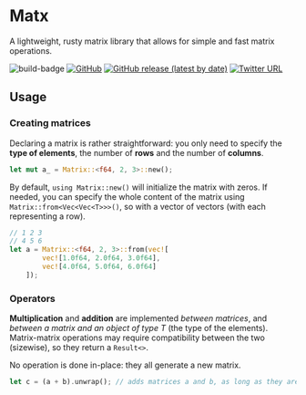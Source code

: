 # Matx

A lightweight, rusty matrix library that allows for simple and fast matrix operations.


![build-badge](https://img.shields.io/github/actions/workflow/status/Jerem-dY/Matx/rust.yml)
[![GitHub](https://img.shields.io/github/license/Jerem-dY/matx)](https://github.com/Jerem-dY/Matx/blob/main/LICENSE)
[![GitHub release (latest by date)](https://img.shields.io/github/v/release/Jerem-dY/Matx?logo=github)](https://github.com/Jerem-dY/Matx/releases)
[![Twitter URL](https://img.shields.io/twitter/url?style=social&url=https%3A%2F%2Ftwitter.com%2FJB09SI)](https://twitter.com/JB09SI)

## Usage

### Creating matrices
Declaring a matrix is rather straightforward: you only need to specify the **type of elements**, the number of **rows** and the number of **columns**.

```rust
let mut a_ = Matrix::<f64, 2, 3>::new();
```
  
By default, `using Matrix::new()` will initialize the matrix with zeros. If needed, you can specify the whole content of the matrix using `Matrix::from<Vec<Vec<T>>>()`, so with a vector of vectors (with each representing a row).
```rust
// 1 2 3
// 4 5 6
let a = Matrix::<f64, 2, 3>::from(vec![
        vec![1.0f64, 2.0f64, 3.0f64],
        vec![4.0f64, 5.0f64, 6.0f64]
    ]);
```

### Operators
**Multiplication** and **addition** are implemented _between matrices_, and _between a matrix and an object of type T_ (the type of the elements).  
Matrix-matrix operations may require compatibility between the two (sizewise), so they return a `Result<>`.

No operation is done in-place: they all generate a new matrix.

```rust
let c = (a + b).unwrap(); // adds matrices a and b, as long as they are the same size
```